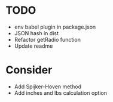 # TODO

* env babel plugin in package.json
* JSON hash in dist
* Refactor getRadio function
* Update readme

# Consider
* Add Spijker-Hoven method
* Add inches and lbs calculation option
